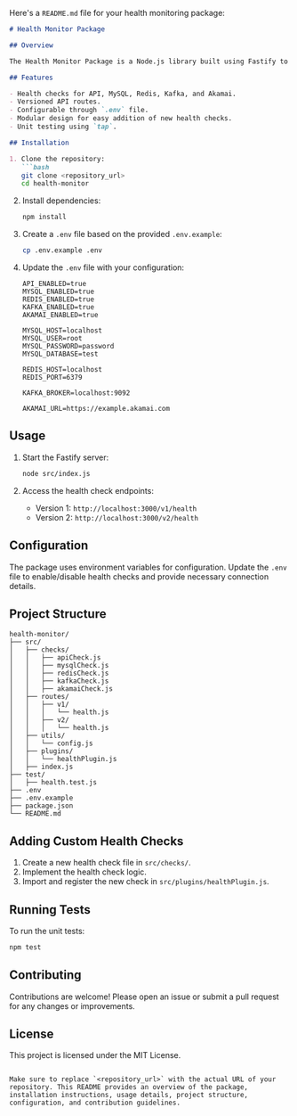 Here's a `README.md` file for your health monitoring package:

```markdown
# Health Monitor Package

## Overview

The Health Monitor Package is a Node.js library built using Fastify to monitor the health of a VM. It provides versioned API endpoints to check the status of various services such as API, MySQL, Redis, Kafka, and Akamai.

## Features

- Health checks for API, MySQL, Redis, Kafka, and Akamai.
- Versioned API routes.
- Configurable through `.env` file.
- Modular design for easy addition of new health checks.
- Unit testing using `tap`.

## Installation

1. Clone the repository:
   ```bash
   git clone <repository_url>
   cd health-monitor
   ```

2. Install dependencies:
   ```bash
   npm install
   ```

3. Create a `.env` file based on the provided `.env.example`:
   ```bash
   cp .env.example .env
   ```

4. Update the `.env` file with your configuration:
   ```env
   API_ENABLED=true
   MYSQL_ENABLED=true
   REDIS_ENABLED=true
   KAFKA_ENABLED=true
   AKAMAI_ENABLED=true

   MYSQL_HOST=localhost
   MYSQL_USER=root
   MYSQL_PASSWORD=password
   MYSQL_DATABASE=test

   REDIS_HOST=localhost
   REDIS_PORT=6379

   KAFKA_BROKER=localhost:9092

   AKAMAI_URL=https://example.akamai.com
   ```

## Usage

1. Start the Fastify server:
   ```bash
   node src/index.js
   ```

2. Access the health check endpoints:
   - Version 1: `http://localhost:3000/v1/health`
   - Version 2: `http://localhost:3000/v2/health`

## Configuration

The package uses environment variables for configuration. Update the `.env` file to enable/disable health checks and provide necessary connection details.

## Project Structure

```
health-monitor/
├── src/
│   ├── checks/
│   │   ├── apiCheck.js
│   │   ├── mysqlCheck.js
│   │   ├── redisCheck.js
│   │   ├── kafkaCheck.js
│   │   ├── akamaiCheck.js
│   ├── routes/
│   │   ├── v1/
│   │   │   └── health.js
│   │   ├── v2/
│   │   │   └── health.js
│   ├── utils/
│   │   └── config.js
│   ├── plugins/
│   │   └── healthPlugin.js
│   ├── index.js
├── test/
│   ├── health.test.js
├── .env
├── .env.example
├── package.json
└── README.md
```

## Adding Custom Health Checks

1. Create a new health check file in `src/checks/`.
2. Implement the health check logic.
3. Import and register the new check in `src/plugins/healthPlugin.js`.

## Running Tests

To run the unit tests:
```bash
npm test
```

## Contributing

Contributions are welcome! Please open an issue or submit a pull request for any changes or improvements.

## License

This project is licensed under the MIT License.
```

Make sure to replace `<repository_url>` with the actual URL of your repository. This README provides an overview of the package, installation instructions, usage details, project structure, configuration, and contribution guidelines.
